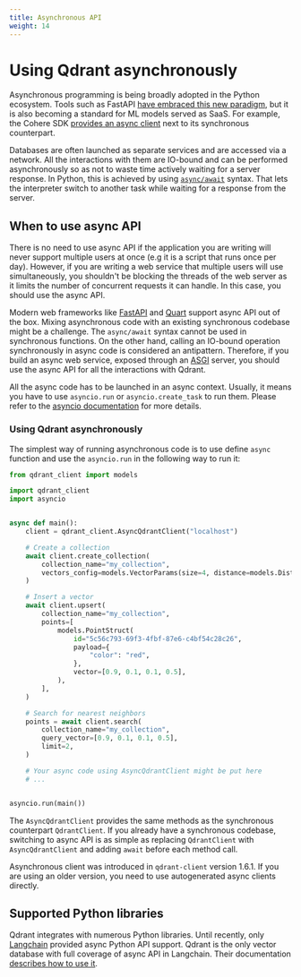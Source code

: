 ```yaml
---
title: Asynchronous API
weight: 14
---
```


# Using Qdrant asynchronously

Asynchronous programming is being broadly adopted in the Python ecosystem. Tools such as FastAPI [have embraced this new 
paradigm](https://fastapi.tiangolo.com/async/), but it is also becoming a standard for ML models served as SaaS. For example, the Cohere SDK
[provides an async client](https://github.com/cohere-ai/cohere-python/blob/856a4c3bd29e7a75fa66154b8ac9fcdf1e0745e0/src/cohere/client.py#L189) next to its synchronous counterpart.

Databases are often launched as separate services and are accessed via a network. All the interactions with them are IO-bound and can 
be performed asynchronously so as not to waste time actively waiting for a server response. In Python, this is achieved by 
using [`async/await`](https://docs.python.org/3/library/asyncio-task.html) syntax. That lets the interpreter switch to another task 
while waiting for a response from the server.

## When to use async API 

There is no need to use async API if the application you are writing will never support multiple users at once (e.g it is a script that runs once per day). However, if you are writing a web service that multiple users will use simultaneously, you shouldn't be 
blocking the threads of the web server as it limits the number of concurrent requests it can handle. In this case, you should use 
the async API.

Modern web frameworks like [FastAPI](https://fastapi.tiangolo.com/) and [Quart](https://quart.palletsprojects.com/en/latest/) support 
async API out of the box. Mixing asynchronous code with an existing synchronous codebase might be a challenge. The `async/await` syntax 
cannot be used in synchronous functions. On the other hand, calling an IO-bound operation synchronously in async code is considered 
an antipattern. Therefore, if you build an async web service, exposed through an [ASGI](https://asgi.readthedocs.io/en/latest/) server, 
you should use the async API for all the interactions with Qdrant.

<aside role="status">
All the async code has to be launched in an async context. Usually, it means you have to use <code>asyncio.run</code> or <code>asyncio.create_task</code> to run them.
Please refer to the <a href="https://docs.python.org/3/library/asyncio.html">asyncio documentation</a> for more details.
</aside>

### Using Qdrant asynchronously

The simplest way of running asynchronous code is to use define `async` function and use the `asyncio.run` in the following way to run it:

```python
from qdrant_client import models

import qdrant_client
import asyncio


async def main():
    client = qdrant_client.AsyncQdrantClient("localhost")

    # Create a collection
    await client.create_collection(
        collection_name="my_collection",
        vectors_config=models.VectorParams(size=4, distance=models.Distance.COSINE),
    )

    # Insert a vector
    await client.upsert(
        collection_name="my_collection",
        points=[
            models.PointStruct(
                id="5c56c793-69f3-4fbf-87e6-c4bf54c28c26",
                payload={
                    "color": "red",
                },
                vector=[0.9, 0.1, 0.1, 0.5],
            ),
        ],
    )

    # Search for nearest neighbors
    points = await client.search(
        collection_name="my_collection",
        query_vector=[0.9, 0.1, 0.1, 0.5],
        limit=2,
    )

    # Your async code using AsyncQdrantClient might be put here
    # ...


asyncio.run(main())
```

The `AsyncQdrantClient` provides the same methods as the synchronous counterpart `QdrantClient`. If you already have a synchronous
codebase, switching to async API is as simple as replacing `QdrantClient` with `AsyncQdrantClient` and adding `await` before each
method call.

<aside role="status">
Asynchronous client was introduced in <code>qdrant-client</code> version 1.6.1. If you are using an older version, you need to use autogenerated async clients directly.
</aside>

## Supported Python libraries

Qdrant integrates with numerous Python libraries. Until recently, only [Langchain](https://python.langchain.com) provided async Python API support. 
Qdrant is the only vector database with full coverage of async API in Langchain. Their documentation [describes how to use 
it](https://python.langchain.com/docs/modules/data_connection/vectorstores/#asynchronous-operations).
